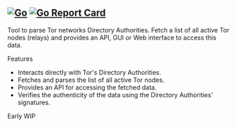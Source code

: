 ## [![Go](https://github.com/1F47E/go-0ni0n/actions/workflows/go.yml/badge.svg?branch=master)](https://github.com/1F47E/go-0ni0n/actions/workflows/go.yml) [![Go Report Card](https://goreportcard.com/badge/1F47E/go-0ni0n)](https://goreportcard.com/report/1F47E/go-0ni0n)

Tool to parse Tor networks Directory Authorities.
Fetch a list of all active Tor nodes (relays) and provides an API, GUI or Web interface to access this data.

Features
- Interacts directly with Tor's Directory Authorities.
- Fetches and parses the list of all active Tor nodes.
- Provides an API for accessing the fetched data.
- Verifies the authenticity of the data using the Directory Authorities' signatures.

Early WIP